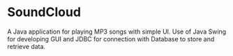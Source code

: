 # SoundCloud
A Java application for playing MP3 songs with simple UI. Use of Java Swing for developing GUI and JDBC for connection with Database to store and retrieve data.
